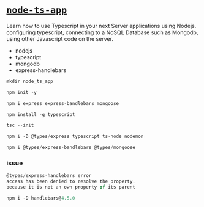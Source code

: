 # [`node-ts-app`](https://www.youtube.com/watch?v=UipIQ81kabs)

Learn how to use Typescript in your next Server applications using Nodejs. configuring typescript, connecting to a NoSQL Database such as Mongodb, using other Javascript code on the server.

- nodejs
- typescript
- mongodb
- express-handlebars

```ts
mkdir node_ts_app

npm init -y

npm i express express-bandlebars mongoose

npm install -g typescript

tsc --init

npm i -D @types/express typescript ts-node nodemon

npm i @types/express-bandlebars @types/mongoose
```

### issue

```ts
@types/express-handlebars error
access has been denied to resolve the property.
because it is not an own property of its parent

npm i -D handlebars@4.5.0
```
